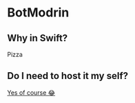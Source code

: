 # BotModrin

## Why in Swift?

Pizza

## Do I need to host it my self?

[Yes of course 😂](https://discord.com/api/oauth2/authorize?client_id=991030741410406430&permissions=149568&scope=bot%20applications.commands)
